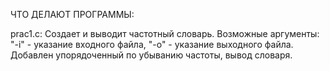 ЧТО ДЕЛАЮТ ПРОГРАММЫ:

prac1.c:
	Создает и выводит частотный словарь.
	Возможные аргументы: "-i" - указание входного файла, "-o" - указание выходного файла.
	Добавлен упорядоченный по убыванию частоты, вывод словаря.
